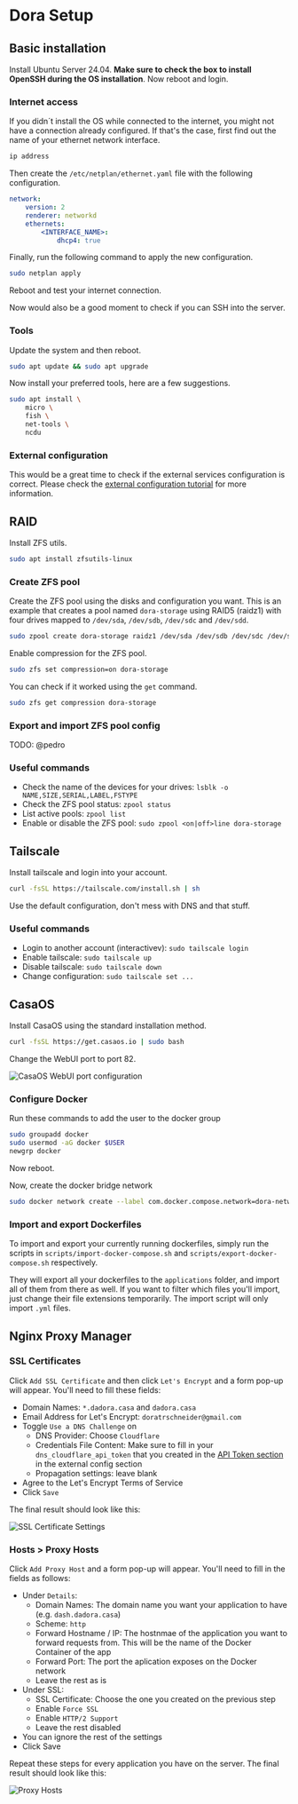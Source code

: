 # Dora Setup

## Basic installation

Install Ubuntu Server 24.04. **Make sure to check the box to install OpenSSH during the OS installation**. Now reboot and login.

### Internet access

If you didn´t install the OS while connected to the internet, you might not have a connection already configured. If that's the case, first find out the name of your ethernet network interface.

```bash
ip address
```

Then create the `/etc/netplan/ethernet.yaml` file with the following configuration.

```yaml
network:
    version: 2
    renderer: networkd
    ethernets:
        <INTERFACE_NAME>:
            dhcp4: true
```

Finally, run the following command to apply the new configuration.

```bash
sudo netplan apply
```

Reboot and test your internet connection.

Now would also be a good moment to check if you can SSH into the server.

### Tools

Update the system and then reboot.

```bash
sudo apt update && sudo apt upgrade
```

Now install your preferred tools, here are a few suggestions.

```bash
sudo apt install \
    micro \
    fish \
    net-tools \
    ncdu
```

### External configuration

This would be a great time to check if the external services configuration is correct. Please check the [external configuration tutorial](./external-config.md) for more information.

## RAID

Install ZFS utils.

```bash
sudo apt install zfsutils-linux
```

### Create ZFS pool

Create the ZFS pool using the disks and configuration you want. This is an example that creates a pool named `dora-storage`  using RAID5 (raidz1) with four drives mapped to `/dev/sda`, `/dev/sdb`, `/dev/sdc` and `/dev/sdd`.

```bash
sudo zpool create dora-storage raidz1 /dev/sda /dev/sdb /dev/sdc /dev/sdd
```

Enable compression for the ZFS pool.

```bash
sudo zfs set compression=on dora-storage
```

You can check if it worked using the `get` command.

```bash
sudo zfs get compression dora-storage
```

### Export and import ZFS pool config

TODO: @pedro

### Useful commands

- Check the name of the devices for your drives: `lsblk -o NAME,SIZE,SERIAL,LABEL,FSTYPE`
- Check the ZFS pool status: `zpool status`
- List active pools: `zpool list`
- Enable or disable the ZFS pool: `sudo zpool <on|off>line dora-storage`

## Tailscale

Install tailscale and login into your account.

```bash
curl -fsSL https://tailscale.com/install.sh | sh
```

Use the default configuration, don't mess with DNS and that stuff.

### Useful commands

- Login to another account (interactivev): `sudo tailscale login`
- Enable tailscale: `sudo tailscale up`
- Disable tailscale: `sudo tailscale down`
- Change configuration: `sudo tailscale set ...`

## CasaOS

Install CasaOS using the standard installation method.

```bash
curl -fsSL https://get.casaos.io | sudo bash
```

Change the WebUI port to port 82.

![CasaOS WebUI port configuration](./assets/casaos_port.png)

### Configure Docker

Run these commands to add the user to the docker group

```bash
sudo groupadd docker
sudo usermod -aG docker $USER
newgrp docker
```

Now reboot.

Now, create the docker bridge network

```bash
sudo docker network create --label com.docker.compose.network=dora-network dora-network
```

### Import and export Dockerfiles

To import and export your currently running dockerfiles, simply run the scripts in `scripts/import-docker-compose.sh` and `scripts/export-docker-compose.sh` respectively.

They will export all your dockerfiles to the `applications` folder, and import all of them from there as well. If you want to filter which files you'll import, just change their file extensions temporarily. The import script will only import `.yml` files.

## Nginx Proxy Manager

### SSL Certificates

Click `Add SSL Certificate` and then click `Let's Encrypt` and a form pop-up will appear. You'll need to fill these fields:

- Domain Names: `*.dadora.casa` and `dadora.casa`
- Email Address for Let's Encrypt: `doratrschneider@gmail.com`
- Toggle `Use a DNS Challenge` on
  - DNS Provider: Choose `Cloudflare`
  - Credentials File Content: Make sure to fill in your `dns_cloudflare_api_token` that you created in the [API Token section](./external-config.md#api-token) in the external config section
  - Propagation settings: leave blank
- Agree to the Let's Encrypt Terms of Service
- Click `Save`

The final result should look like this:

![SSL Certificate Settings](./assets/ssl_certificates.png)

### Hosts > Proxy Hosts

Click `Add Proxy Host` and a form pop-up will appear. You'll need to fill in the fields as follows:

- Under `Details`:
  - Domain Names: The domain name you want your application to have (e.g. `dash.dadora.casa`)
  - Scheme: `http`
  - Forward Hostname / IP: The hostnmae of the application you want to forward requests from. This will be the name of the Docker Container of the app
  - Forward Port: The port the aplication exposes on the Docker network
  - Leave the rest as is
- Under SSL:
  - SSL Certificate: Choose the one you created on the previous step
  - Enable `Force SSL`
  - Enable `HTTP/2 Support`
  - Leave the rest disabled
- You can ignore the rest of the settings
- Click Save

Repeat these steps for every application you have on the server. The final result should look like this:

![Proxy Hosts](./assets/proxy_hosts.png)
